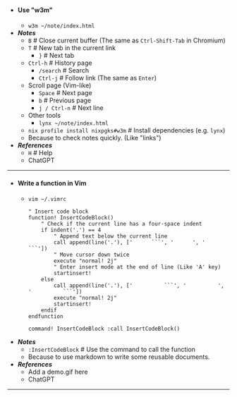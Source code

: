 - #### Use "w3m"
    - `w3m ~/note/index.html`
- ***Notes***
    - `B` # Close current buffer (The same as `Ctrl-Shift-Tab` in Chromium)
    - `T` # New tab in the current link
        - `}` # Next tab
    - `Ctrl-h` # History page
        - `/search` # Search
        - `Ctrl-j` # Follow link (The same as `Enter`)
    - Scroll page (Vim-like)
        - `Space` # Next page
        - `b` # Previous page
        - `j / Ctrl-n` # Next line
    - Other tools
        - `lynx ~/note/index.html`
    - `nix profile install nixpgks#w3m` # Install dependencies (e.g. `lynx`)
    - Because to check notes quickly. (Like "links")
- ***References***
    - `H` # Help
    - ChatGPT
- ---
- #### Write a function in Vim
    - `vim ~/.vimrc`
      ```vim
      " Insert code block
      function! InsertCodeBlock()
          " Check if the current line has a four-space indent
          if indent('.') == 4
              " Append text below the current line
              call append(line('.'), ['      ```', '      ', '      ```'])
              " Move cursor down twice
              execute "normal! 2j"
              " Enter insert mode at the end of line (Like 'A' key)
              startinsert!
          else
              call append(line('.'), ['          ```', '          ', '          ```'])
              execute "normal! 2j"
              startinsert!
          endif
      endfunction

      command! InsertCodeBlock :call InsertCodeBlock()
      ```
- ***Notes***
    - `:InsertCodeBlock` # Use the command to call the function
    - Because to use markdown to write some reusable documents.
- ***References***
    - Add a demo.gif here
    - ChatGPT
- ---
